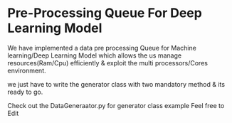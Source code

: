 # Pre-Processing Queue For Deep Learning Model

We have implemented a data pre processing Queue for Machine learning/Deep Learning Model which allows the us manage resources(Ram/Cpu) efficiently & exploit the multi processors/Cores environment.

we just have to write the generator class with two mandatory method & its ready to go.

Check out the DataGeneraator.py for generator class example
Feel free to Edit